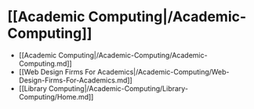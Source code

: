 # [[Academic Computing|/Academic-Computing]]
 * [[Academic Computing|/Academic-Computing/Academic-Computing.md]]
 * [[Web Design Firms For Academics|/Academic-Computing/Web-Design-Firms-For-Academics.md]]
 * [[Library Computing|/Academic-Computing/Library-Computing/Home.md]]
